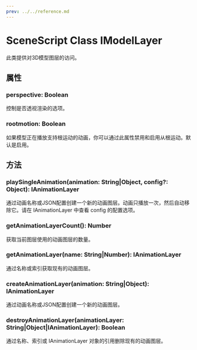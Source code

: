 ```yaml
---
prev: ../../reference.md
---
```


# SceneScript Class IModelLayer

此类提供对3D模型图层的访问。

## 属性

### perspective: Boolean

控制是否透视渲染的选项。

### rootmotion: Boolean

如果模型正在播放支持根运动的动画，你可以通过此属性禁用和启用从根运动。默认是启用。

## 方法

### playSingleAnimation(animation: String|Object, config?: Object): IAnimationLayer

通过动画名称或JSON配置创建一个新的动画图层。动画只播放一次，然后自动移除它。请在 IAnimationLayer 中查看 config 的配置选项。

### getAnimationLayerCount(): Number

获取当前图层使用的动画图层的数量。

### getAnimationLayer(name: String|Number): IAnimationLayer

通过名称或索引获取现有的动画图层。

### createAnimationLayer(animation: String|Object): IAnimationLayer

通过动画名称或JSON配置创建一个新的动画图层。

### destroyAnimationLayer(animationLayer: String|Object|IAnimationLayer): Boolean

通过名称、索引或 IAnimationLayer 对象的引用删除现有的动画图层。
